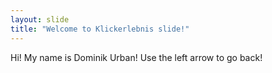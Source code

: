 ```yaml
---
layout: slide
title: "Welcome to Klickerlebnis slide!"
---
```

Hi! My name is Dominik Urban!
Use the left arrow to go back!
